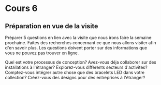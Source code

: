 # Cours 6
## Préparation en vue de la visite
Préparer 5 questions en lien avec la visite que nous irons faire la semaine prochaine. Faites des recherches concernant ce que nous allons visiter afin d'en savoir plus. Les questions doivent porter sur des informations que vous ne pouvez pas trouver en ligne. 

  Quel est votre processus de conception?
  Avez-vous déja collaborer sur des installations à l'étranger?
  Explorez-vous différents secteurs d'activites?
  Comptez-vous intégrer autre chose que des bracelets LED dans votre collection?
  Créez-vous des designs pour des entreprises à l'étranger?
